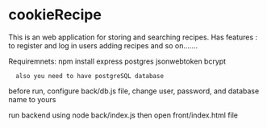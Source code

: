 # cookieRecipe
This is an web application for storing and searching recipes. 
Has features :
  to register and log in users
  adding recipes
  and so on.......


Requiremnets:
      npm install express postgres jsonwebtoken bcrypt

      also you need to have postgreSQL database

before run, configure back/db.js file, change user, password, and database name to yours

run backend using 
              node back/index.js
then open front/index.html file
